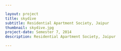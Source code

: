 ```yaml
---

layout: project
title: skydive
subtitle: Residential Apartment Society, Jaipur
thumbnail: skydive.jpg
project-date: Semester 7, 2014
description: Residential Apartment Society, Jaipur

---
```

